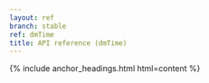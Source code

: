 ```yaml
---
layout: ref
branch: stable
ref: dmTime
title: API reference (dmTime)
---
```

{% include anchor_headings.html html=content %}